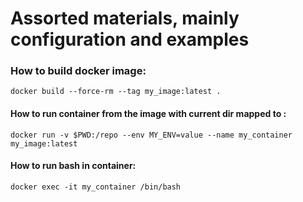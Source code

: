 # Assorted materials, mainly configuration and examples 
### How to build docker image:
<code>docker build --force-rm --tag my_image:latest .</code>
#### How to run container from the image with current dir mapped to :
<code>docker run -v $PWD:/repo --env MY_ENV=value --name my_container my_image:latest</code>
#### How to run bash in container:
<code>docker exec -it my_container /bin/bash</code>

